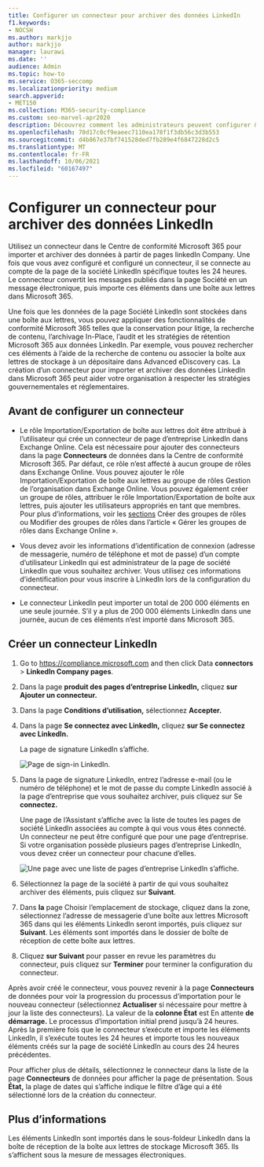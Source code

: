 ```yaml
---
title: Configurer un connecteur pour archiver des données LinkedIn
f1.keywords:
- NOCSH
ms.author: markjjo
author: markjjo
manager: laurawi
ms.date: ''
audience: Admin
ms.topic: how-to
ms.service: O365-seccomp
ms.localizationpriority: medium
search.appverid:
- MET150
ms.collection: M365-security-compliance
ms.custom: seo-marvel-apr2020
description: Découvrez comment les administrateurs peuvent configurer & utiliser un connecteur natif pour importer des données à partir d’une page d’entreprise LinkedIn Microsoft 365.
ms.openlocfilehash: 70d17c0cf9eaeec7110ea178f1f3db56c3d3b553
ms.sourcegitcommit: d4b867e37bf741528ded7fb289e4f6847228d2c5
ms.translationtype: MT
ms.contentlocale: fr-FR
ms.lasthandoff: 10/06/2021
ms.locfileid: "60167497"
---
```

# <a name="set-up-a-connector-to-archive-linkedin-data"></a>Configurer un connecteur pour archiver des données LinkedIn

Utilisez un connecteur dans le Centre de conformité Microsoft 365 pour importer et archiver des données à partir de pages linkedIn Company. Une fois que vous avez configuré et configuré un connecteur, il se connecte au compte de la page de la société LinkedIn spécifique toutes les 24 heures. Le connecteur convertit les messages publiés dans la page Société en un message électronique, puis importe ces éléments dans une boîte aux lettres dans Microsoft 365.

Une fois que les données de la page Société LinkedIn sont stockées dans une boîte aux lettres, vous pouvez appliquer des fonctionnalités de conformité Microsoft 365 telles que la conservation pour litige, la recherche de contenu, l’archivage In-Place, l’audit et les stratégies de rétention Microsoft 365 aux données LinkedIn. Par exemple, vous pouvez rechercher ces éléments à l’aide de la recherche de contenu ou associer la boîte aux lettres de stockage à un dépositaire dans Advanced eDiscovery cas. La création d’un connecteur pour importer et archiver des données LinkedIn dans Microsoft 365 peut aider votre organisation à respecter les stratégies gouvernementales et réglementaires.

## <a name="before-you-set-up-a-connector"></a>Avant de configurer un connecteur

- Le rôle Importation/Exportation de boîte aux lettres doit être attribué à l’utilisateur qui crée un connecteur de page d’entreprise LinkedIn dans Exchange Online. Cela est nécessaire pour ajouter des connecteurs dans la page **Connecteurs** de données dans la Centre de conformité Microsoft 365. Par défaut, ce rôle n’est affecté à aucun groupe de rôles dans Exchange Online. Vous pouvez ajouter le rôle Importation/Exportation de boîte aux lettres au groupe de rôles Gestion de l’organisation dans Exchange Online. Vous pouvez également créer un groupe de rôles, attribuer le rôle Importation/Exportation de boîte aux lettres, puis ajouter les utilisateurs appropriés en tant que membres. Pour plus d’informations, voir les [sections](/Exchange/permissions-exo/role-groups#modify-role-groups) Créer des groupes de rôles ou Modifier des groupes de rôles dans l’article « Gérer les groupes de rôles dans Exchange Online ». [](/Exchange/permissions-exo/role-groups#create-role-groups)

- Vous devez avoir les informations d’identification de connexion (adresse de messagerie, numéro de téléphone et mot de passe) d’un compte d’utilisateur LinkedIn qui est administrateur de la page de société LinkedIn que vous souhaitez archiver. Vous utilisez ces informations d’identification pour vous inscrire à LinkedIn lors de la configuration du connecteur.

- Le connecteur LinkedIn peut importer un total de 200 000 éléments en une seule journée. S’il y a plus de 200 000 éléments LinkedIn dans une journée, aucun de ces éléments n’est importé dans Microsoft 365.

## <a name="create-a-linkedin-connector"></a>Créer un connecteur LinkedIn

1. Go to <https://compliance.microsoft.com> and then click Data **connectors**  >  **LinkedIn Company pages**.

2. Dans la page **produit des pages d’entreprise LinkedIn,** cliquez **sur Ajouter un connecteur.**

3. Dans la page **Conditions d’utilisation,** sélectionnez **Accepter.**

4. Dans la page **Se connectez avec LinkedIn,** cliquez **sur Se connectez avec LinkedIn.**

   La page de signature LinkedIn s’affiche.

   ![Page de sign-in LinkedIn.](../media/LinkedInSigninPage.png)

5. Dans la page de signature LinkedIn, entrez l’adresse e-mail (ou le numéro de téléphone) et le mot de passe du compte LinkedIn associé à la page d’entreprise que vous souhaitez archiver, puis cliquez sur Se **connectez.**

   Une page de l’Assistant s’affiche avec la liste de toutes les pages de société LinkedIn associées au compte à qui vous vous êtes connecté. Un connecteur ne peut être configuré que pour une page d’entreprise. Si votre organisation possède plusieurs pages d’entreprise LinkedIn, vous devez créer un connecteur pour chacune d’elles.

   ![Une page avec une liste de pages d’entreprise LinkedIn s’affiche.](../media/LinkedInSelectCompanyPage.png)

6. Sélectionnez la page de la société à partir de qui vous souhaitez archiver des éléments, puis cliquez sur **Suivant**.

7. Dans **la** page Choisir l’emplacement de stockage, cliquez dans la zone, sélectionnez l’adresse de messagerie d’une boîte aux lettres Microsoft 365 dans qui les éléments LinkedIn seront importés, puis cliquez sur **Suivant**. Les éléments sont importés dans le dossier de boîte de réception de cette boîte aux lettres.

8. Cliquez **sur Suivant** pour passer en revue les paramètres du connecteur, puis cliquez sur **Terminer** pour terminer la configuration du connecteur.

Après avoir créé le connecteur, vous pouvez revenir à la page **Connecteurs** de données pour voir la progression du processus d’importation pour le nouveau connecteur (sélectionnez **Actualiser** si nécessaire pour mettre à jour la liste des connecteurs). La valeur de la **colonne État** est En attente **de démarrage.** Le processus d’importation initial prend jusqu’à 24 heures. Après la première fois que le connecteur s’exécute et importe les éléments LinkedIn, il s’exécute toutes les 24 heures et importe tous les nouveaux éléments créés sur la page de société LinkedIn au cours des 24 heures précédentes.

Pour afficher plus de détails, sélectionnez le connecteur dans la liste de la page **Connecteurs** de données pour afficher la page de présentation. Sous **État,** la plage de dates qui s’affiche indique le filtre d’âge qui a été sélectionné lors de la création du connecteur.

## <a name="more-information"></a>Plus d’informations

Les éléments LinkedIn sont importés dans le sous-foldeur LinkedIn dans la boîte de réception de la boîte aux lettres de stockage Microsoft 365. Ils s’affichent sous la mesure de messages électroniques.